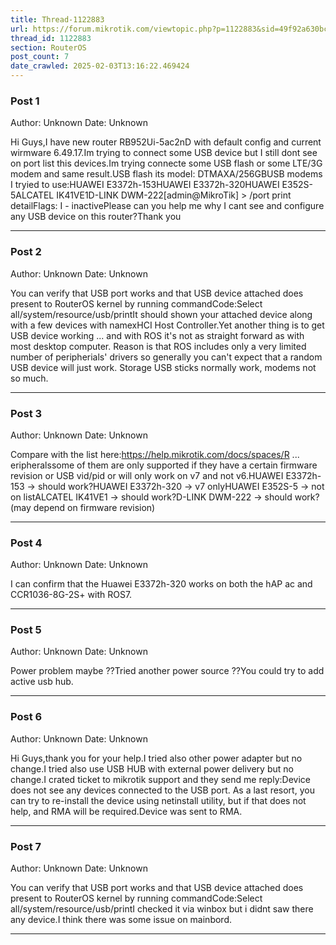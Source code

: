 ```yaml
---
title: Thread-1122883
url: https://forum.mikrotik.com/viewtopic.php?p=1122883&sid=49f92a630bc7970d8ca50523be880e8f#p1122883
thread_id: 1122883
section: RouterOS
post_count: 7
date_crawled: 2025-02-03T13:16:22.469424
---
```


### Post 1
Author: Unknown
Date: Unknown

Hi Guys,I have new router RB952Ui-5ac2nD with default config and current wirmware 6.49.17.Im trying to connect some USB device but I still dont see on port list this devices.Im trying connecte some USB flash or some LTE/3G modem and same result.USB flash its model: ‎DTMAXA/256GBUSB modems I tryied to use:HUAWEI E3372h-153HUAWEI E3372h-320HUAWEI E352S-5ALCATEL IK41VE1D-LINK DWM-222[admin@MikroTik] > /port print detailFlags: I - inactivePlease can you help me why I cant see and configure any USB device on this router?Thank you

---
### Post 2
Author: Unknown
Date: Unknown

You can verify that USB port works and that USB device attached does present to RouterOS kernel by running commandCode:Select all/system/resource/usb/printIt should shown your attached device along with a few devices with namexHCI Host Controller.Yet another thing is to get USB device working ... and with ROS it's not as straight forward as with most desktop computer. Reason is that ROS includes only a very limited number of peripherials' drivers so generally you can't expect that a random USB device will just work. Storage USB sticks normally work, modems not so much.

---
### Post 3
Author: Unknown
Date: Unknown

Compare with the list here:https://help.mikrotik.com/docs/spaces/R ... eripheralssome of them are only supported if they have a certain firmware revision or USB vid/pid or will only work on v7 and not v6.HUAWEI E3372h-153 -> should work?HUAWEI E3372h-320 -> v7 onlyHUAWEI E352S-5 -> not on listALCATEL IK41VE1 -> should work?D-LINK DWM-222 -> should work? (may depend on firmware revision)

---
### Post 4
Author: Unknown
Date: Unknown

I can confirm that the Huawei E3372h-320 works on both the hAP ac and CCR1036-8G-2S+ with ROS7.

---
### Post 5
Author: Unknown
Date: Unknown

Power problem maybe ??Tried another power source ??You could try to add active usb hub.

---
### Post 6
Author: Unknown
Date: Unknown

Hi Guys,thank you for your help.I tried also other power adapter but no change.I tried also use USB HUB with external power delivery but no change.I crated ticket to mikrotik support and they send me reply:Device does not see any devices connected to the USB port. As a last resort, you can try to re-install the device using netinstall utility, but if that does not help, and RMA will be required.Device was sent to RMA.

---
### Post 7
Author: Unknown
Date: Unknown

You can verify that USB port works and that USB device attached does present to RouterOS kernel by running commandCode:Select all/system/resource/usb/printI checked it via winbox but i didnt saw there any device.I think there was some issue on mainbord.

---
